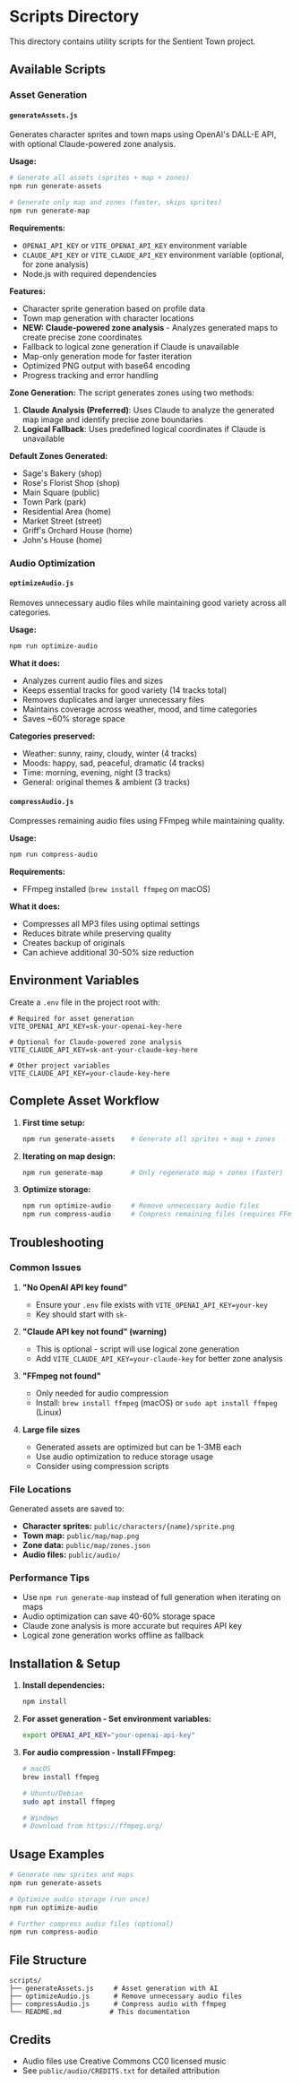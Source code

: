 # Scripts Directory

This directory contains utility scripts for the Sentient Town project.

## Available Scripts

### Asset Generation

#### `generateAssets.js`
Generates character sprites and town maps using OpenAI's DALL-E API, with optional Claude-powered zone analysis.

**Usage:**
```bash
# Generate all assets (sprites + map + zones)
npm run generate-assets

# Generate only map and zones (faster, skips sprites)
npm run generate-map
```

**Requirements:**
- `OPENAI_API_KEY` or `VITE_OPENAI_API_KEY` environment variable
- `CLAUDE_API_KEY` or `VITE_CLAUDE_API_KEY` environment variable (optional, for zone analysis)
- Node.js with required dependencies

**Features:**
- Character sprite generation based on profile data
- Town map generation with character locations
- **NEW: Claude-powered zone analysis** - Analyzes generated maps to create precise zone coordinates
- Fallback to logical zone generation if Claude is unavailable
- Map-only generation mode for faster iteration
- Optimized PNG output with base64 encoding
- Progress tracking and error handling

**Zone Generation:**
The script generates zones using two methods:
1. **Claude Analysis (Preferred)**: Uses Claude to analyze the generated map image and identify precise zone boundaries
2. **Logical Fallback**: Uses predefined logical coordinates if Claude is unavailable

**Default Zones Generated:**
- Sage's Bakery (shop)
- Rose's Florist Shop (shop)  
- Main Square (public)
- Town Park (park)
- Residential Area (home)
- Market Street (street)
- Griff's Orchard House (home)
- John's House (home)

### Audio Optimization

#### `optimizeAudio.js`
Removes unnecessary audio files while maintaining good variety across all categories.

**Usage:**
```bash
npm run optimize-audio
```

**What it does:**
- Analyzes current audio files and sizes
- Keeps essential tracks for good variety (14 tracks total)
- Removes duplicates and larger unnecessary files
- Maintains coverage across weather, mood, and time categories
- Saves ~60% storage space

**Categories preserved:**
- Weather: sunny, rainy, cloudy, winter (4 tracks)
- Moods: happy, sad, peaceful, dramatic (4 tracks)
- Time: morning, evening, night (3 tracks)
- General: original themes & ambient (3 tracks)

#### `compressAudio.js`
Compresses remaining audio files using FFmpeg while maintaining quality.

**Usage:**
```bash
npm run compress-audio
```

**Requirements:**
- FFmpeg installed (`brew install ffmpeg` on macOS)

**What it does:**
- Compresses all MP3 files using optimal settings
- Reduces bitrate while preserving quality
- Creates backup of originals
- Can achieve additional 30-50% size reduction

## Environment Variables

Create a `.env` file in the project root with:

```env
# Required for asset generation
VITE_OPENAI_API_KEY=sk-your-openai-key-here

# Optional for Claude-powered zone analysis
VITE_CLAUDE_API_KEY=sk-ant-your-claude-key-here

# Other project variables
VITE_CLAUDE_API_KEY=your-claude-key-here
```

## Complete Asset Workflow

1. **First time setup:**
   ```bash
   npm run generate-assets    # Generate all sprites + map + zones
   ```

2. **Iterating on map design:**
   ```bash
   npm run generate-map       # Only regenerate map + zones (faster)
   ```

3. **Optimize storage:**
   ```bash
   npm run optimize-audio     # Remove unnecessary audio files
   npm run compress-audio     # Compress remaining files (requires FFmpeg)
   ```

## Troubleshooting

### Common Issues

1. **"No OpenAI API key found"**
   - Ensure your `.env` file exists with `VITE_OPENAI_API_KEY=your-key`
   - Key should start with `sk-`

2. **"Claude API key not found" (warning)**
   - This is optional - script will use logical zone generation
   - Add `VITE_CLAUDE_API_KEY=your-claude-key` for better zone analysis

3. **"FFmpeg not found"**
   - Only needed for audio compression
   - Install: `brew install ffmpeg` (macOS) or `sudo apt install ffmpeg` (Linux)

4. **Large file sizes**
   - Generated assets are optimized but can be 1-3MB each
   - Use audio optimization to reduce storage usage
   - Consider using compression scripts

### File Locations

Generated assets are saved to:
- **Character sprites:** `public/characters/{name}/sprite.png`
- **Town map:** `public/map/map.png`  
- **Zone data:** `public/map/zones.json`
- **Audio files:** `public/audio/`

### Performance Tips

- Use `npm run generate-map` instead of full generation when iterating on maps
- Audio optimization can save 40-60% storage space
- Claude zone analysis is more accurate but requires API key
- Logical zone generation works offline as fallback

## Installation & Setup

1. **Install dependencies:**
   ```bash
   npm install
   ```

2. **For asset generation - Set environment variables:**
   ```bash
   export OPENAI_API_KEY="your-openai-api-key"
   ```

3. **For audio compression - Install FFmpeg:**
   ```bash
   # macOS
   brew install ffmpeg
   
   # Ubuntu/Debian
   sudo apt install ffmpeg
   
   # Windows
   # Download from https://ffmpeg.org/
   ```

## Usage Examples

```bash
# Generate new sprites and maps
npm run generate-assets

# Optimize audio storage (run once)
npm run optimize-audio

# Further compress audio files (optional)
npm run compress-audio
```

## File Structure

```
scripts/
├── generateAssets.js     # Asset generation with AI
├── optimizeAudio.js      # Remove unnecessary audio files  
├── compressAudio.js      # Compress audio with ffmpeg
└── README.md            # This documentation
```

## Credits

- Audio files use Creative Commons CC0 licensed music
- See `public/audio/CREDITS.txt` for detailed attribution 